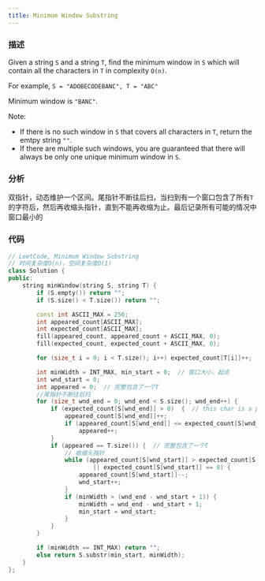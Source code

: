 ```yaml
---
title: Minimum Window Substring
---
```


### 描述

Given a string `S` and a string `T`, find the minimum window in `S` which will contain all the characters in `T` in complexity `O(n)`.

For example, `S = "ADOBECODEBANC", T = "ABC"`

Minimum window is `"BANC"`.

Note:

- If there is no such window in `S` that covers all characters in `T`, return the emtpy string `""`.
- If there are multiple such windows, you are guaranteed that there will always be only one unique minimum window in `S`.

### 分析

双指针，动态维护一个区间。尾指针不断往后扫，当扫到有一个窗口包含了所有`T`的字符后，然后再收缩头指针，直到不能再收缩为止。最后记录所有可能的情况中窗口最小的

### 代码

```cpp
// LeetCode, Minimum Window Substring
// 时间复杂度O(n)，空间复杂度O(1)
class Solution {
public:
    string minWindow(string S, string T) {
        if (S.empty()) return "";
        if (S.size() < T.size()) return "";

        const int ASCII_MAX = 256;
        int appeared_count[ASCII_MAX];
        int expected_count[ASCII_MAX];
        fill(appeared_count, appeared_count + ASCII_MAX, 0);
        fill(expected_count, expected_count + ASCII_MAX, 0);

        for (size_t i = 0; i < T.size(); i++) expected_count[T[i]]++;

        int minWidth = INT_MAX, min_start = 0;  // 窗口大小，起点
        int wnd_start = 0;
        int appeared = 0;  // 完整包含了一个T
        //尾指针不断往后扫
        for (size_t wnd_end = 0; wnd_end < S.size(); wnd_end++) {
            if (expected_count[S[wnd_end]] > 0)  {  // this char is a part of T
                appeared_count[S[wnd_end]]++;
                if (appeared_count[S[wnd_end]] <= expected_count[S[wnd_end]])
                    appeared++;
            }
            if (appeared == T.size()) {  // 完整包含了一个T
                // 收缩头指针
                while (appeared_count[S[wnd_start]] > expected_count[S[wnd_start]]
                        || expected_count[S[wnd_start]] == 0) {
                    appeared_count[S[wnd_start]]--;
                    wnd_start++;
                }
                if (minWidth > (wnd_end - wnd_start + 1)) {
                    minWidth = wnd_end - wnd_start + 1;
                    min_start = wnd_start;
                }
            }
        }

        if (minWidth == INT_MAX) return "";
        else return S.substr(min_start, minWidth);
    }
};
```
